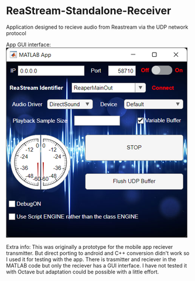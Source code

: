 # ReaStream-Standalone-Receiver
 Application designed to recieve audio from Reastream via the UDP network protocol

App GUI interface:
![plot](./ReadmePreview.png )


Extra info:
This was originally a prototype for the mobile app reciever transmitter. 
But direct porting to android and C++ conversion didn't work so I used it for testing with the app.
There is trasmitter and reciever in the MATLAB code but only the reciever has a GUI interface.
I have not tested it with Octave but adaptation could be possible with a little effort.
